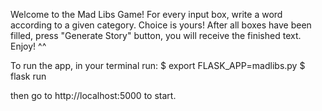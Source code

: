Welcome to the Mad Libs Game!
For every input box, write a word according to a given category. Choice is yours! After all boxes have been filled, press "Generate Story" button, you will receive the finished text.
Enjoy! ^^

To run the app, in your terminal run:
$ export FLASK_APP=madlibs.py
$ flask run

then go to http://localhost:5000 to start.
